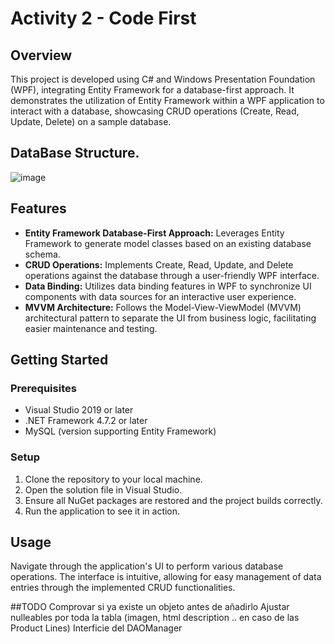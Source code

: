 # Activity 2 - Code First

## Overview
This project is developed using C# and Windows Presentation Foundation (WPF), integrating Entity Framework for a database-first approach. It demonstrates the utilization of Entity Framework within a WPF application to interact with a database, showcasing CRUD operations (Create, Read, Update, Delete) on a sample database.

## DataBase Structure.
![image](https://github.com/0LE6/DAM2_M06_UF4_Activity_2_Code_First/assets/135649528/a55872e9-ec0f-4006-befa-5bfba73aee8f)

## Features
- **Entity Framework Database-First Approach:** Leverages Entity Framework to generate model classes based on an existing database schema.
- **CRUD Operations:** Implements Create, Read, Update, and Delete operations against the database through a user-friendly WPF interface.
- **Data Binding:** Utilizes data binding features in WPF to synchronize UI components with data sources for an interactive user experience.
- **MVVM Architecture:** Follows the Model-View-ViewModel (MVVM) architectural pattern to separate the UI from business logic, facilitating easier maintenance and testing.

## Getting Started
### Prerequisites
- Visual Studio 2019 or later
- .NET Framework 4.7.2 or later
- MySQL (version supporting Entity Framework)

### Setup
1. Clone the repository to your local machine.
2. Open the solution file in Visual Studio.
3. Ensure all NuGet packages are restored and the project builds correctly.
4. Run the application to see it in action.

## Usage
Navigate through the application's UI to perform various database operations. The interface is intuitive, allowing for easy management of data entries through the implemented CRUD functionalities.

##TODO
Comprovar si ya existe un objeto antes de añadirlo
Ajustar nulleables por toda la tabla (imagen, html description .. en caso de las Product Lines)
Interficie del DAOManager

